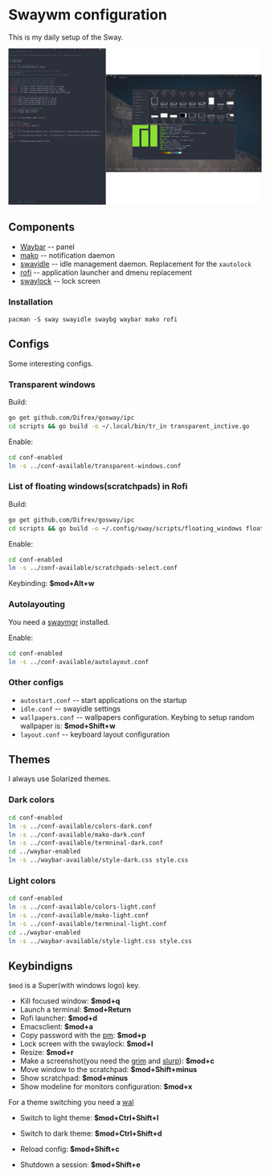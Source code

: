 # Swaywm configuration

This is my daily setup of the Sway.

![screenshot](screenshots/shot.png)

## Components

* [Waybar](https://github.com/Alexays/Waybar) -- panel
* [mako](https://github.com/emersion/mako) -- notification daemon
* [swayidle](https://github.com/swaywm/swayidle) -- idle management daemon. Replacement for the `xautolock`
* [rofi](https://github.com/davatorium/rofi) -- application launcher and dmenu replacement
* [swaylock](https://github.com/swaywm/swaylock) -- lock screen

### Installation

```
pacman -S sway swayidle swaybg waybar mako rofi
```

## Configs

Some interesting configs.

### Transparent windows

Build:
```sh
go get github.com/Difrex/gosway/ipc
cd scripts && go build -o ~/.local/bin/tr_in transparent_inctive.go
```

Enable:
```sh
cd conf-enabled
ln -s ../conf-available/transparent-windows.conf
```

### List of floating windows(scratchpads) in Rofi

Build:
```sh
go get github.com/Difrex/gosway/ipc
cd scripts && go build -o ~/.config/sway/scripts/floating_windows floating_windows.go
```

Enable:
```sh
cd conf-enabled
ln -s ../conf-available/scratchpads-select.conf
```

Keybinding: **$mod+Alt+w**

### Autolayouting

You need a [swaymgr](https://github.com/Difrex/swaymgr) installed.

Enable:
```sh
cd conf-enabled
ln -s ../conf-available/autolayout.conf
```

### Other configs

* `autostart.conf` -- start applications on the startup
* `idle.conf` -- swayidle settings
* `wallpapers.conf` -- wallpapers configuration. Keybing to setup random wallpaper is: **$mod+Shift+w**
* `layout.conf` -- keyboard layout configuration

## Themes

I always use Solarized themes.

### Dark colors

```sh
cd conf-enabled
ln -s ../conf-available/colors-dark.conf
ln -s ../conf-available/mako-dark.conf
ln -s ../conf-available/termninal-dark.conf
cd ../waybar-enabled
ln -s ../waybar-available/style-dark.css style.css
```

### Light colors

```sh
cd conf-enabled
ln -s ../conf-available/colors-light.conf
ln -s ../conf-available/mako-light.conf
ln -s ../conf-available/termninal-light.conf
cd ../waybar-enabled
ln -s ../waybar-available/style-light.css style.css
```

## Keybindigns

`$mod` is a Super(with windows logo) key.

* Kill focused window: **$mod+q**
* Launch a terminal: **$mod+Return**
* Rofi launcher: **$mod+d**
* Emacsclient: **$mod+a**
* Copy password with the [pm](https://github.com/himidori/pm): **$mod+p**
* Lock screen with the swaylock: **$mod+l**
* Resize: **$mod+r**
* Make a screenshot(you need the [grim](https://github.com/emersion/grim) and [slurp](https://github.com/emersion/slurp)): **$mod+c**
* Move window to the scratchpad: **$mod+Shift+minus**
* Show scratchpad: **$mod+minus**
* Show modeline for monitors configuration: **$mod+x**

For a theme switching you need a [wal](https://github.com/dylanaraps/pywal)
* Switch to light theme: **$mod+Ctrl+Shift+l**
* Switch to dark theme: **$mod+Ctrl+Shift+d**

* Reload config: **$mod+Shift+c**
* Shutdown a session: **$mod+Shift+e**
